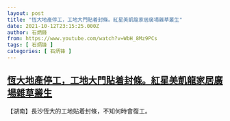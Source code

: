 ```yaml
---
layout: post
title: "恆大地產停工，工地大門貼着封條。紅星美凱龍家居廣場雜草叢生"
date: 2021-10-12T23:15:25.000Z
author: 石炳鋒
from: https://www.youtube.com/watch?v=WbH_8Mz9PCs
tags: [ 石炳锋 ]
categories: [ 石炳锋 ]
---
```

<!--1634080525000-->
[恆大地產停工，工地大門貼着封條。紅星美凱龍家居廣場雜草叢生](https://www.youtube.com/watch?v=WbH_8Mz9PCs)
------

<div>
【湖南】長沙恆大的工地貼着封條，不知何時會復工。
</div>

